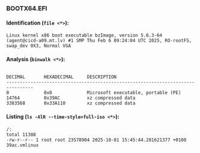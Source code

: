 ### BOOTX64.EFI
#### Identification (`file <*>`):
```
Linux kernel x86 boot executable bzImage, version 5.6.3-64 (agent@cicd-a09.mt.lv) #1 SMP Thu Feb 6 09:24:04 UTC 2025, RO-rootFS, swap_dev 0X3, Normal VGA
```
#### Analysis (`binwalk <*>`):
```

DECIMAL       HEXADECIMAL     DESCRIPTION
--------------------------------------------------------------------------------
0             0x0             Microsoft executable, portable (PE)
14764         0x39AC          xz compressed data
3383568       0x33A110        xz compressed data
```
#### Listing (`ls -AlR --time-style=full-iso <*>`):
```
/:
total 11308
-rw-r--r-- 1 root root 23578904 2025-10-01 15:45:44.281621377 +0100 39ac.vmlinux
```

